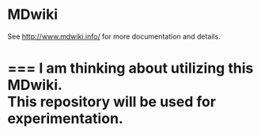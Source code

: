 MDwiki
======

See http://www.mdwiki.info/ for more documentation and details.

===
I am thinking about utilizing this MDwiki. 
<br>
This repository will be used for experimentation.
===
